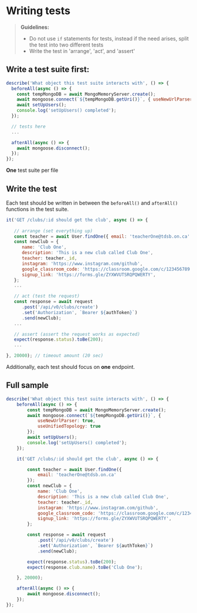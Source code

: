 # Writing tests

> **Guidelines:**
> - Do not use `if` statements for tests, instead if the need arises, split the test into two different tests
> - Write the test in 'arrange', 'act', and 'assert'

## Write a test suite first:

```js
describe('What object this test suite interacts with', () => {
  beforeAll(async () => {
    const tempMongoDB = await MongoMemoryServer.create();
    await mongoose.connect(`${tempMongoDB.getUri()}`, { useNewUrlParser: true, useUnifiedTopology: true });
    await setUpUsers();
    console.log('setUpUsers() completed');
  });

  // tests here
  ...

  afterAll(async () => {
    await mongoose.disconnect();
  });
});

```

**One** test suite per file

## Write the test

Each test should be written in between the `beforeAll()` and `afterAll()` functions in the test suite.

```js
it('GET /clubs/:id should get the club', async () => {
   
   // arrange (set everything up)
   const teacher = await User.findOne({ email: 'teacherOne@tdsb.on.ca' });
   const newClub = {
      name: 'Club One',
      description: 'This is a new club called Club One',
      teacher: teacher._id,
      instagram: 'https://www.instagram.com/github',
      google_classroom_code: 'https://classroom.google.com/c/123456789',
      signup_link: 'https://forms.gle/ZYXWVUTSRQPQWERTY',
   };
   ...

   // act (test the request)
   const response = await request
      .post('/api/v0/clubs/create')
      .set('Authorization', `Bearer ${authToken}`)
      .send(newClub);
   ...

   // assert (assert the request works as expected)
   expect(response.status).toBe(200);
   ...

}, 20000); // timeout amount (20 sec)
```

Additionally, each test should focus on **one** endpoint.

## Full sample

```js
describe('What object this test suite interacts with', () => {
    beforeAll(async () => {
        const tempMongoDB = await MongoMemoryServer.create();
        await mongoose.connect(`${tempMongoDB.getUri()}`, {
            useNewUrlParser: true,
            useUnifiedTopology: true
        });
        await setUpUsers();
        console.log('setUpUsers() completed');
    });

    it('GET /clubs/:id should get the club', async () => {

        const teacher = await User.findOne({
            email: 'teacherOne@tdsb.on.ca'
        });
        const newClub = {
            name: 'Club One',
            description: 'This is a new club called Club One',
            teacher: teacher._id,
            instagram: 'https://www.instagram.com/github',
            google_classroom_code: 'https://classroom.google.com/c/123456789',
            signup_link: 'https://forms.gle/ZYXWVUTSRQPQWERTY',
        };

        const response = await request
            .post('/api/v0/clubs/create')
            .set('Authorization', `Bearer ${authToken}`)
            .send(newClub);

        expect(response.status).toBe(200);
        expect(response.club.name).toBe('Club One');

    }, 20000);

    afterAll(async () => {
        await mongoose.disconnect();
    });
});
```